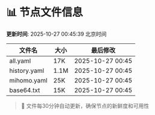 # 📊 节点文件信息

**更新时间**: 2025-10-27 00:45:39 北京时间

| 文件名 | 大小 | 最后修改 |
|--------|------|----------|
| all.yaml | 17K | 2025-10-27 00:45 |
| history.yaml | 1.1M | 2025-10-27 00:45 |
| mihomo.yaml | 25K | 2025-10-27 00:45 |
| base64.txt | 15K | 2025-10-27 00:45 |

> 🔄 文件每30分钟自动更新，确保节点的新鲜度和可用性
